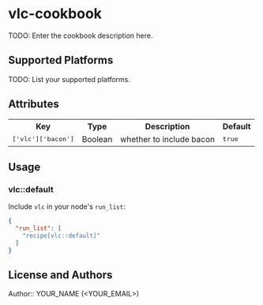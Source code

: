 # vlc-cookbook

TODO: Enter the cookbook description here.

## Supported Platforms

TODO: List your supported platforms.

## Attributes

<table>
  <tr>
    <th>Key</th>
    <th>Type</th>
    <th>Description</th>
    <th>Default</th>
  </tr>
  <tr>
    <td><tt>['vlc']['bacon']</tt></td>
    <td>Boolean</td>
    <td>whether to include bacon</td>
    <td><tt>true</tt></td>
  </tr>
</table>

## Usage

### vlc::default

Include `vlc` in your node's `run_list`:

```json
{
  "run_list": [
    "recipe[vlc::default]"
  ]
}
```

## License and Authors

Author:: YOUR_NAME (<YOUR_EMAIL>)
